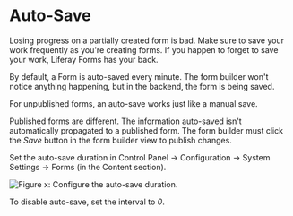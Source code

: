 # Auto-Save

Losing progress on a partially created form is bad. Make sure to save your work
frequently as you're creating forms. If you happen to forget to save your work,
Liferay Forms has your back.

By default, a Form is auto-saved every minute. The form builder won't notice
anything happening, but in the backend, the form is being saved. 

For unpublished forms, an auto-save works just like a manual save. 

Published forms are different. The information auto-saved isn't automatically
propagated to a published form. The form builder must click the *Save* button in
the form builder view to publish changes. 

Set the auto-save duration in Control Panel &rarr; Configuration &rarr; System
Settings &rarr; Forms (in the Content section). 

![Figure x: Configure the auto-save duration.](../../images/forms-autosave-interval.png)

To disable auto-save, set the interval to *0*.
